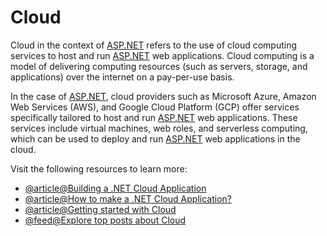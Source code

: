 # Cloud

Cloud in the context of [ASP.NET](http://ASP.NET) refers to the use of cloud computing services to host and run [ASP.NET](http://ASP.NET) web applications. Cloud computing is a model of delivering computing resources (such as servers, storage, and applications) over the internet on a pay-per-use basis.

In the case of [ASP.NET](http://ASP.NET), cloud providers such as Microsoft Azure, Amazon Web Services (AWS), and Google Cloud Platform (GCP) offer services specifically tailored to host and run [ASP.NET](http://ASP.NET) web applications. These services include virtual machines, web roles, and serverless computing, which can be used to deploy and run [ASP.NET](http://ASP.NET) web applications in the cloud.

Visit the following resources to learn more:

- [@article@Building a .NET Cloud Application](https://www.c-sharpcorner.com/article/building-the-net-cloud-application/)
- [@article@How to make a .NET Cloud Application?](https://dotnet.microsoft.com/en-us/apps/cloud)
- [@article@Getting started with Cloud](https://aws.amazon.com/free/)
- [@feed@Explore top posts about Cloud](https://app.daily.dev/tags/cloud?ref=roadmapsh)